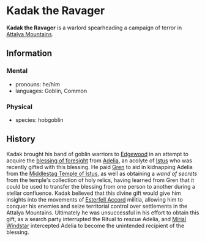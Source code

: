 # Kadak the Ravager

**Kadak the Ravager** is a warlord spearheading a campaign of terror in [Attalya Mountains](../../../../ch-4-esterfell-gazetteer/esterfell/lenya/attalya-mountains/).

## Information

### Mental

- pronouns: he/him
- languages: Goblin, Common

### Physical

- species: hobgoblin

## History

Kadak brought his band of goblin warriors to [Edgewood](../edgewood/) in an attempt to acquire the [blessing of foresight](../../../../ch-5-character-options/supernatural-gifts.md) from [Adelia](../../../../ch-2-people-of-mote/organizations/order-of-istus/members/adelia.md), an acolyte of [Istus](../../../../ch-3-stories-of-mote/pantheons/istus.md) who was recently gifted with this blessing. He paid [Gren](../../../c../h-2-people-of-mote/organizations/order-of-istus/members/gren.md) to aid in kidnapping Adelia from the [Middlestag Temple of Istus](../edgewood/middlestag-temple-of-istus.md), as well as obtaining a _wand of secrets_ from the temple's collection of holy relics, having learned from Gren that it could be used to transfer the blessing from one person to another during a stellar confluence. Kadak believed that this divine gift would give him insights into the movements of [Esterfell Accord](../) militia, allowing him to conquer his enemies and seize territorial control over settlements in the Attalya Mountains. Ultimately he was unsuccessful in his effort to obtain this gift, as a search party interrupted the Ritual to rescue Adelia, and [Mírial Windstar](../../../../ch-2-people-of-mote/organizations/the-commune/members/mirial-windstar.md) intercepted Adelia to become the unintended recipient of the blessing.
